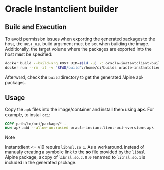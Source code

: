 # Oracle Instantclient builder

## Build and Execution

To avoid permission issues when exporting the generated packages to the host,
the `HOST_UID` build argument must be set when building the image. Additionally,
the target volume where the packages are exported into the host must be
specified:

```bash
docker build --build-arg HOST_UID=$(id -u) -t oracle-instantclient-builder .
docker run --rm -it -v "$PWD/build":/home/ci/builds oracle-instantclient-builder
```

Afterward, check the `build` directory to get the generated Alpine apk packages.

## Usage

Copy the `apk` files into the image/container and install them using **apk**.
For example, to install `oci`:

```Dockerfile
COPY path/to/oci/package/* .
RUN apk add --allow-untrusted oracle-instantclient-oci-<version>.apk
```

> [!NOTE]
>
> Instantclient <= v19 require `libnsl.so.1`. As a workaround, instead of
> manually creating a symbolic link to the **so** file provided by the `libnsl`
> Alpine package, a copy of `libnsl.so.3.0.0` renamed to `libnsl.so.1` is
> included in the generated package.
